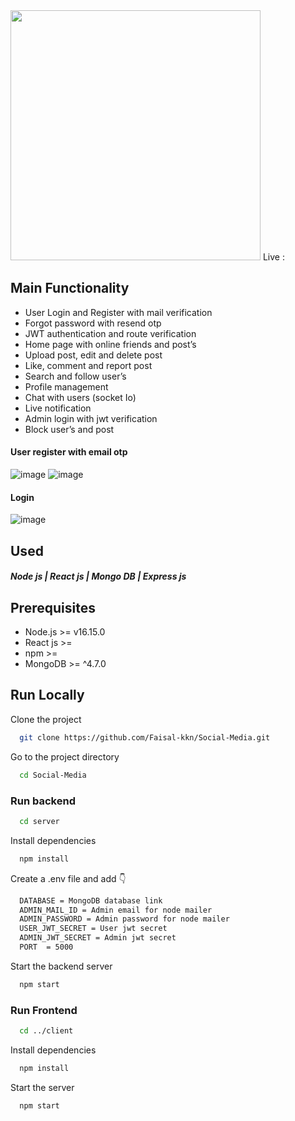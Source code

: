 <img src="https://user-images.githubusercontent.com/95907424/209274108-dbcd6ed2-4acd-44bd-b140-31a147480d3d.png" width="400px" />
Live : <a href="#" target="blank"></a>

## Main Functionality
  - User Login and Register with mail verification
  - Forgot password with resend otp
  - JWT authentication and route verification
  - Home page with online friends and post’s
  - Upload post, edit and delete post 
  - Like, comment and report post 
  - Search and follow user’s
  - Profile management 
  - Chat with users (socket Io)
  - Live notification
  - Admin login with jwt verification
  - Block user’s and post  


#### User register with email otp
![image](https://user-images.githubusercontent.com/95907424/209275091-d66eb25d-0f02-4632-8cef-96bb0ce94b56.png)
![image](https://user-images.githubusercontent.com/95907424/209275388-b61b19d1-a850-43cb-9d27-8ac6ba708b5b.png)

#### Login 
![image](https://user-images.githubusercontent.com/95907424/209275062-6c30fdb5-814c-4b2d-9afa-5f93398ecc78.png)


## Used 

#### *Node js  |  React js  |  Mongo DB  |  Express js*


## Prerequisites

* Node.js >= v16.15.0
* React js >= 
* npm >= 
* MongoDB >= ^4.7.0


## Run Locally



Clone the project

```bash
  git clone https://github.com/Faisal-kkn/Social-Media.git
```

Go to the project directory

```bash
  cd Social-Media
```
### Run backend


```bash
  cd server
```
Install dependencies

```bash
  npm install
```


Create a .env file and add 👇

```bash
  DATABASE = MongoDB database link
  ADMIN_MAIL_ID = Admin email for node mailer
  ADMIN_PASSWORD = Admin password for node mailer
  USER_JWT_SECRET = User jwt secret
  ADMIN_JWT_SECRET = Admin jwt secret
  PORT  = 5000
```

Start the backend server

```bash
  npm start
```


### Run Frontend

```bash
  cd ../client
```
Install dependencies
```bash
  npm install
```

Start the server

```bash
  npm start
```
